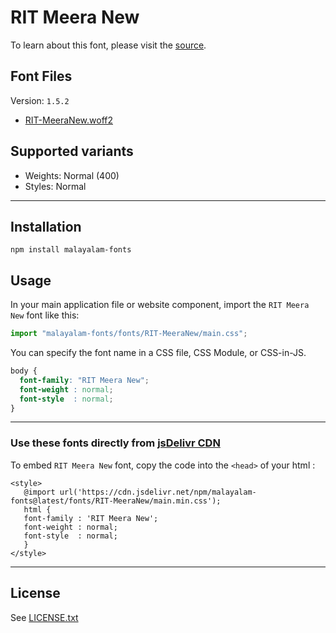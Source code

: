 # RIT Meera New

To learn about this font, please visit the [source](https://gitlab.com/rit-fonts/MeeraNew).

## Font Files

Version: `1.5.2`

* [RIT-MeeraNew.woff2](RIT-MeeraNew.woff2)

## Supported variants

* Weights: Normal (400)
* Styles: Normal

---

## Installation

```shell
npm install malayalam-fonts
```
## Usage

In your main application file or website component, import the `RIT Meera New` font like this:

```javascript
import "malayalam-fonts/fonts/RIT-MeeraNew/main.css";
```
You can specify the font name in a CSS file, CSS Module, or CSS-in-JS.

```css
body {
  font-family: "RIT Meera New";
  font-weight : normal;
  font-style  : normal;
}
```
---

### Use these fonts directly from [jsDelivr CDN](https://www.jsdelivr.com/package/npm/malayalam-fonts)

To embed `RIT Meera New` font, copy the code into the `<head>` of your html :

````
<style>
   @import url('https://cdn.jsdelivr.net/npm/malayalam-fonts@latest/fonts/RIT-MeeraNew/main.min.css');
   html {
   font-family : 'RIT Meera New';
   font-weight : normal;
   font-style  : normal;
   }
</style>
````
---
## License

See [LICENSE.txt](LICENSE.txt)